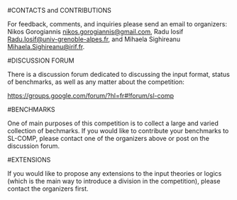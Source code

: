 
#CONTACTS and CONTRIBUTIONS

For feedback, comments, and inquiries please send an email to organizers:
Nikos Gorogiannis <nikos.gorogiannis@gmail.com>,
Radu Iosif <Radu.Iosif@univ-grenoble-alpes.fr>, and
Mihaela Sighireanu <Mihaela.Sighireanu@irif.fr>. 


#DISCUSSION FORUM

There is a discussion forum dedicated to discussing the input format,
status of benchmarks, as well as any matter about the competition:

https://groups.google.com/forum/?hl=fr#!forum/sl-comp


#BENCHMARKS

One of main purposes of this competition is to collect a large and varied
collection of bechmarks. If you would like to contribute your benchmarks to 
SL-COMP, please contact one of the organizers above or post on the discussion
forum.


#EXTENSIONS

If you would like to propose any extensions to the input theories or logics
(which is the main way to introduce a division in the competition), 
please contact the organizers first.


